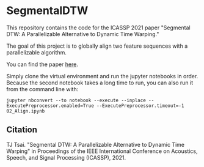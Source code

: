 # SegmentalDTW

This repository contains the code for the ICASSP 2021 paper "Segmental DTW: A Parallelizable Alternative to Dynamic Time Warping."

The goal of this project is to globally align two feature sequences with a parallelizable algorithm.

You can find the paper [here](http://pages.hmc.edu/ttsai/assets/SegmentalDTW_icassp2021.pdf).

Simply clone the virtual environment and run the jupyter notebooks in order.  Because the second notebook takes a long time to run, you can also run it from the command line with:

`jupyter nbconvert --to notebook --execute --inplace --ExecutePreprocessor.enabled=True --ExecutePreprocessor.timeout=-1 02_Align.ipynb`


## Citation

TJ Tsai. "Segmental DTW: A Parallelizable Alternative to Dynamic Time Warping" in Proceedings of the IEEE International Conference on Acoustics, Speech, and Signal Processing (ICASSP), 2021.
